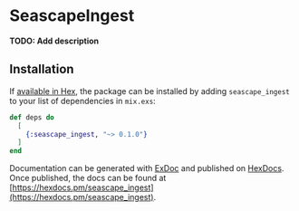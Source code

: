 # SeascapeIngest

**TODO: Add description**

## Installation

If [available in Hex](https://hex.pm/docs/publish), the package can be installed
by adding `seascape_ingest` to your list of dependencies in `mix.exs`:

```elixir
def deps do
  [
    {:seascape_ingest, "~> 0.1.0"}
  ]
end
```

Documentation can be generated with [ExDoc](https://github.com/elixir-lang/ex_doc)
and published on [HexDocs](https://hexdocs.pm). Once published, the docs can
be found at [https://hexdocs.pm/seascape_ingest](https://hexdocs.pm/seascape_ingest).

